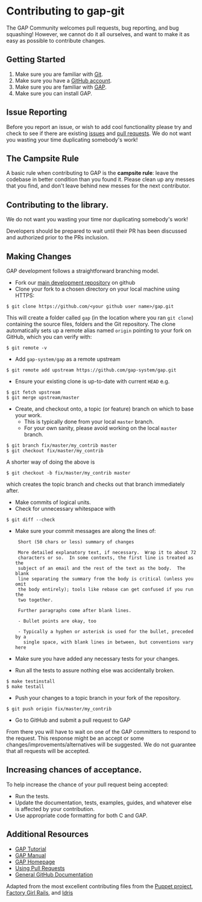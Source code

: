 # Contributing to gap-git

The GAP Community welcomes pull requests, bug reporting, and bug squashing!
However, we cannot do it all ourselves, and want to make it as easy as
possible to contribute changes.

## Getting Started

1. Make sure you are familiar with [Git](http://git-scm.com/book).
2. Make sure you have a [GitHub account](https://github.com/signup/free).
3. Make sure you are familiar with [GAP](http://www.gap-system.org/).
4. Make sure you can install GAP.

## Issue Reporting

Before you report an issue, or wish to add cool functionality please try
and check to see if there are existing
[issues](https://github.com/gap-system/gap-git/issues) and
[pull requests](https://github.com/gap-system/gap-git/pulls).
We do not want you wasting your time duplicating somebody's work!

## The Campsite Rule

A basic rule when contributing to GAP is the **campsite rule**:
leave the codebase in better condition than you found it.
Please clean up any messes that you find, and don't
leave behind new messes for the next contributor.

## Contributing to the library.

We do not want you wasting your time nor duplicating somebody's work!

Developers should be prepared to wait until their PR has been discussed
and authorized prior to the PRs inclusion.

## Making Changes

GAP development follows a straightforward branching model.

 * Fork our [main development repository](https://github.com/gap-system/gap) on github
 * Clone your fork to a chosen directory on your local machine using HTTPS:
```
$ git clone https://github.com/<your github user name>/gap.git
```
This will create a folder called `gap` (in the location where you ran `git clone`) containing the source files, folders and the Git repository.  The clone automatically sets up a remote alias named `origin` pointing to your fork on GitHub, which you can verify with:
```
$ git remote -v
```
 * Add `gap-system/gap` as a remote upstream
```
$ git remote add upstream https://github.com/gap-system/gap.git
```
 * Ensure your existing clone is up-to-date with current `HEAD` e.g.
```
$ git fetch upstream
$ git merge upstream/master
```
 * Create, and checkout onto, a topic (or feature) branch on which to base your work.
   * This is typically done from your local `master` branch.
   * For your own sanity, please avoid working on the local `master` branch.
 ```
 $ git branch fix/master/my_contrib master
 $ git checkout fix/master/my_contrib
 ```
 A shorter way of doing the above is
 ```
 $ git checkout -b fix/master/my_contrib master
 ```
 which creates the topic branch and checks out that branch immediately after.
 * Make commits of logical units.
 * Check for unnecessary whitespace with
```
$ git diff --check
```
 * Make sure your commit messages are along the lines of:

        Short (50 chars or less) summary of changes

        More detailed explanatory text, if necessary.  Wrap it to about 72
        characters or so.  In some contexts, the first line is treated as the
        subject of an email and the rest of the text as the body.  The blank
        line separating the summary from the body is critical (unless you omit
        the body entirely); tools like rebase can get confused if you run the
        two together.

        Further paragraphs come after blank lines.

        - Bullet points are okay, too

        - Typically a hyphen or asterisk is used for the bullet, preceded by a
          single space, with blank lines in between, but conventions vary here

 * Make sure you have added any necessary tests for your changes.
 * Run all the tests to assure nothing else was accidentally broken.
```
$ make testinstall
$ make testall
```
 * Push your changes to a topic branch in your fork of the repository.
```
$ git push origin fix/master/my_contrib
```
 * Go to GitHub and submit a pull request to GAP

From there you will have to wait on one of the GAP committers to respond to the request.
This response might be an accept or some changes/improvements/alternatives will be suggested.
We do not guarantee that all requests will be accepted.

## Increasing chances of acceptance.

To help increase the chance of your pull request being accepted:

* Run the tests.
* Update the documentation, tests, examples, guides, and whatever
  else is affected by your contribution.
* Use appropriate code formatting for both C and GAP.

## Additional Resources

* [GAP Tutorial](http://gap-system.org/Manuals/doc/tut/chap0.html)
* [GAP Manual](http://gap-system.org/Manuals/doc/ref/chap0.html)
* [GAP Homepage](http://www.gap-system.org/)
* [Using Pull Requests](https://help.github.com/articles/using-pull-requests)
* [General GitHub Documentation](https://help.github.com/)

Adapted from the most excellent contributing files from the [Puppet project](https://github.com/puppetlabs/puppet),
[Factory Girl Rails](https://github.com/thoughtbot/factory_girl_rails/blob/master/CONTRIBUTING.md),
and [Idris](https://github.com/idris-lang/Idris-dev)
